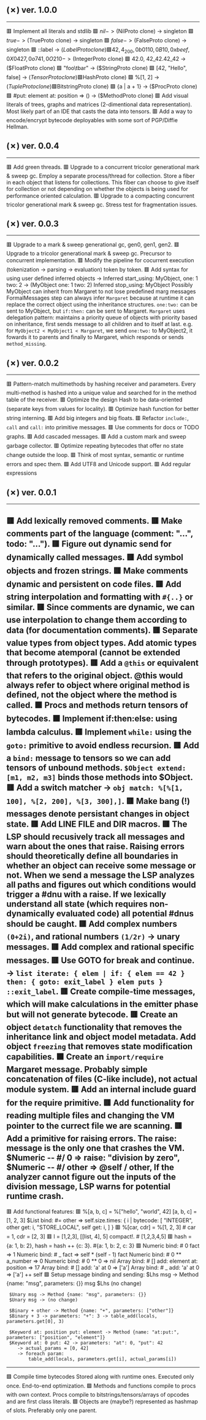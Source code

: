 ## (✗) ver. 1.0.0
-----------------
  🟥 Implement all literals and stdlib
    🟩 $nil                                                  -> ($NilProto clone)   -> singleton
    🟩 $true                                                 -> ($TrueProto clone)  -> singleton
    🟩 $false                                                -> ($FalseProto clone) -> singleton
    🟩 ::label                                               -> ($LabelProto clone)
    🟩 42, 4_200, 0b0110, 0B10, 0xbeef, 0X0427, 0o741, 0O210 -> ($IntegerProto clone)
    🟩 42.0, 42_42.42_42                                     -> ($FloatProto clone)
    🟩 "foo\tbar"                                            -> ($StringProto clone)
    🟩 [42, "Hello", false]                                  -> ($TensorProto clone)
    🟩 %{"a": 1, b: 2}                                       -> ($HashProto clone)
    🟩 %[1, 2]                                               -> ($TupleProto clone)
    🟩 %(1::1, 0::1)                                         -> ($BitstringProto clone)
    🟩 {a | a + 1}                                           -> ($ProcProto clone)
    🟩 #put: element at: position => ()                      -> ($MethodProto clone)
  🟥 Add visual literals of trees, graphs and matrices (2-dimentional data representation).
     Most likely part of an IDE that casts the data into tensors.
  🟥 Add a way to encode/encrypt bytecode deployables with some sort of PGP/Diffie Hellman.

## (✗) ver. 0.0.4
-----------------
  🟥 Add green threads.
  🟥 Upgrade to a concurrent tricolor generational mark & sweep gc.
     Employ a separate process/thread for collection.
     Store a fiber in each object that listens for collections.
     This fiber can choose to give itself for collection or not depending on whether the objects is being used for performance oriented calculation.
  🟥 Upgrade to a compacting concurrent tricolor generational mark & sweep gc.
     Stress test for fragmentation issues.

## (✗) ver. 0.0.3
-----------------
  🟥 Upgrade to a mark & sweep generational gc, gen0, gen1, gen2.
  🟥 Upgrade to a tricolor generational mark & sweep gc.
     Precursor to concurrent implementation.
  🟥 Modify the pipeline for cocurrent execution (tokenization -> parsing -> evaluation) token by token.
  🟥 Add syntax for using user defined inferred objects -> Inferred start_using: MyObject, one: 1 two: 2   -> (MyObject one: 1 two: 2) Inferred stop_using: MyObject
     Possibly MyObject can inherit from Margaret to not lose predefined marg messages
     FormalMessages step can always infer `Margaret` because at runtime it can replace the correct object using the inheritance structures.
     `one:two:` can be sent to MyObject, but `if:then:` can be sent to Margaret.
     `Margaret` uses delegation pattern: maintains a priority queue of objects with priority based on inheritance, first sends message to all children and to itself at last.
     e.g. for `MyObject2 < MyObject1 < Margaret`, we send `one:two:` to MyObject2, it fowards it to parents and finally to Margaret, which responds or sends `method_missing`.

## (✗) ver. 0.0.2
-----------------
  🟥 Pattern-match multimethods by hashing receiver and parameters.
     Every multi-method is hashed into a unique value and searched for in the method table of the receiver.
  🟥 Optimize the design Hash to be data-oriented (separate keys from values for locality).
  🟥 Optimize hash function for better string interning.
  🟥 Add big integers and big floats.
  🟥 Refactor `include:`, `call` and `call:` into primitive messages.
  🟥 Use comments for docs or TODO graphs.
  🟥 Add cascaded messages.
  🟥 Add a custom mark and sweep garbage collector.
  🟥 Optimize repeating bytecodes that offer no state change outside the loop.
  🟥 Think of most syntax, semantic or runtime errors and spec them.
  🟩 Add UTF8 and Unicode support.
  🟥 Add regular expressions

## (✗) ver. 0.0.1
-----------------
  🟥 Add lexically removed comments.
  🟥 Make comments part of the language (comment: "...", todo: "...").
  🟥 Figure out dynamic send for dynamically called messages.
  🟥 Add symbol objects and frozen strings.
  🟥 Make comments dynamic and persistent on code files.
  🟥 Add string interpolation and formatting with `#{..}` or similar.
  🟥 Since comments are dynamic, we can use interpolation to change them according to data (for documentation comments).
  🟥 Separate value types from object types.
     Add atomic types that become atemporal (cannot be extended through prototypes).
  🟥 Add a `@this` or equivalent that refers to the original object.
     @this would always refer to object where original method is defined,
     not the object where the method is called.
  🟩 Procs and methods return tensors of bytecodes.
  🟩 Implement if:then:else: using lambda calculus.
  🟥 Implement `while:` using the `goto:` primitive to avoid endless recursion.
  🟥 Add a `bind:` message to tensors so we can add tensors of unbound methods.
     `$Object extend: [m1, m2, m3]` binds those methods into $Object.
  🟥 Add a switch matcher -> `obj match: %[%[1, 100], %[2, 200], %[3, 300],]`.
  🟥 Make bang (!) messages denote persistant changes in object state.
  🟥 Add __LINE__ __FILE__ and __DIR__ macros.
  🟥 The LSP should recusively track all messages and warn about the ones that raise.
     Raising errors should theoretically define all boundaries in whether an object can receive some message or not.
     When we send a message the LSP analyzes all paths and figures out which conditions would trigger a #dnu with a raise.
     If we lexically understand all state (which requires non-dynamically evaluated code) all potential #dnus should be caught.
  🟥 Add complex numbers `(0+2i)`, and rational numbers `(1/2r)` -> unary messages.
  🟥 Add complex and rational specific messages.
  🟥 Use GOTO for break and continue. -> `list iterate: { elem | if: { elem == 42 } then: { goto: exit_label } elem puts } ::exit_label`.
  🟥 Create compile-time messages, which will make calculations in the emitter phase but will not generate bytecode.
  🟥 Create an object `detatch` functionality that removes the inheritance link and object model metadata.
     Add object `freezing` that removes state modification capabilities.
  🟩 Create an `import/require` Margaret message.
     Probably simple concatenation of files (C-like include), not actual module system.
  🟥 Add an internal include guard for the require primitive.
  🟥 Add functionality for reading multiple files and changing the VM pointer to the currect file we are scanning.
  🟥 Add a primitive for raising errors.  The raise: message is the only one that crashes the VM.
     $Numeric -- #/ 0 => raise: "division by zero",
     $Numeric -- #/ other => @self / other,
     If the analyzer cannot figure out the inputs of the division message, LSP warns for potential runtime crash.
  ---------------------------
  🟥 Add functional features:
  🟥 %[a, b, c] = %["hello", "world", 42]
  [a, b, c] = [1, 2, 3]
  $List bind: #= other => self.size.times: { i |
    bytecode: [
      "INTEGER", other get: i,
      "STORE_LOCAL", self get: i,
    ]
  }
  🟥 %[car, cdr] = %[1, 2, 3] # car = 1, cdr = [2, 3]
  🟥 l = [1,2,3], [[list, 4], 5] compact!. # [1,2,3,4,5]
  🟥 hash = {a: 1, b: 2}, hash = hash ++ {c: 3}. #{a: 1, b: 2, c: 3}
  🟥 Numeric bind: # 0 fact => 1
     Numeric bind: # _ fact => self * (self - 1) fact
     Numeric bind: # 0 ** a_number => 0
     Numeric bind: # 0 ** 0 => nil
     Array bind: # [] add: element at: position => 17
     Array bind: # [] add: 'a' at 0 => ['a']
     Array bind: # _ add: 'a' at 0 => ['a'] ++ self
  🟩 Setup message binding and sending:
     $Lhs msg -> Method {name: "msg", parameters: {}}
     msg $Lhs (no change)

     $Unary msg -> Method {name: "msg", parameters: {}}
     $Unary msg -> (no change)

     $Binary + other -> Method {name: "+", parameters: ["other"]}
     $Binary + 3 -> parameters: "+": 3 -> table_add(locals, parameters.get[0], 3)

     $Keyword at: position put: element -> Method {name: "at:put:", parameters: ["position", "element"]}
     $Keyword at: 0 put: 42 -> parameters: "at": 0, "put": 42
        -> actual_params = [0, 42]
        -> foreach param:
            table_add(locals, parameters.get[i], actual_params[i])
  ---------------------------
  🟩 Compile time bytecodes
     Stored along with runtime ones.
     Executed only once.
     End-to-end optimization.
  🟩 Methods and functions compile to procs with own context.
     Procs compile to bitstrings/tensors/arrays of opcodes and are first class literals.
  🟩 Objects are (maybe?) represented as hashmap of slots.
     Preferably only one parent.
